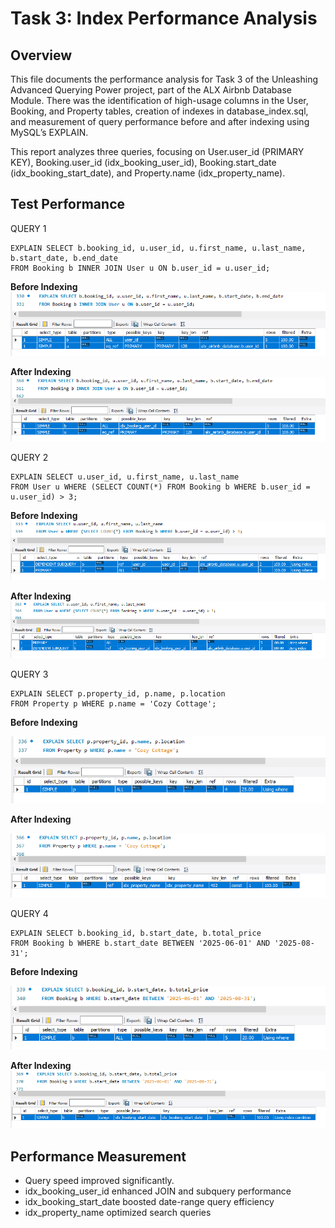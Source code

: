 # Task 3: Index Performance Analysis

## Overview
This file documents the performance analysis for Task 3 of the Unleashing Advanced Querying Power project, part of the ALX Airbnb Database Module. There was the identification of high-usage columns in the User, Booking, and Property tables, creation of indexes in database_index.sql, and measurement of query performance before and after indexing using MySQL’s EXPLAIN.

This report analyzes three queries, focusing on User.user_id (PRIMARY KEY), Booking.user_id (idx_booking_user_id), Booking.start_date (idx_booking_start_date), and Property.name (idx_property_name).

## Test Performance
QUERY 1
```
EXPLAIN SELECT b.booking_id, u.user_id, u.first_name, u.last_name, b.start_date, b.end_date
FROM Booking b INNER JOIN User u ON b.user_id = u.user_id;
```
**Before Indexing**
![a](index_performance_images/B4Index1.PNG)


**After Indexing**
![a](index_performance_images/AIndex1.PNG)




QUERY 2
```
EXPLAIN SELECT u.user_id, u.first_name, u.last_name
FROM User u WHERE (SELECT COUNT(*) FROM Booking b WHERE b.user_id = u.user_id) > 3;
```
**Before Indexing**
![b](index_performance_images/B4Index2.PNG)


**After Indexing**
![b](index_performance_images/AIndex2.PNG)




QUERY 3
```
EXPLAIN SELECT p.property_id, p.name, p.location
FROM Property p WHERE p.name = 'Cozy Cottage';
```
**Before Indexing**

![c](index_performance_images/B4Index3.PNG)


**After Indexing**

![c](index_performance_images/AIndex3.PNG)




QUERY 4
```
EXPLAIN SELECT b.booking_id, b.start_date, b.total_price
FROM Booking b WHERE b.start_date BETWEEN '2025-06-01' AND '2025-08-31';
```
**Before Indexing**

![d](index_performance_images/B4Index4.PNG)


**After Indexing**
![d](index_performance_images/AIndex4.PNG)


## Performance Measurement
- Query speed improved significantly.
- idx_booking_user_id enhanced JOIN and subquery performance
- idx_booking_start_date boosted date-range query efficiency
- idx_property_name optimized search queries
